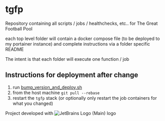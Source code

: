 # tgfp
Repository containing all scripts / jobs / healthchecks, etc.. for The Great Football Pool

each top level folder will contain a docker compose file (to be deployed to my portainer instance) 
and complete instructions via a folder specific README

The intent is that each folder will execute one function / job

## Instructions for deployment after change
1. run [bump_version_and_deploy.sh](tgfp_jobs/scripts/bump_version_and_deploy.sh)
2. from the host machine `git pull --rebase`
3. restart the `tgfp` stack (or optionally only restart the job containers for what you changed)

Project developed with
![JetBrains Logo (Main) logo](https://resources.jetbrains.com/storage/products/company/brand/logos/jb_beam.svg)
